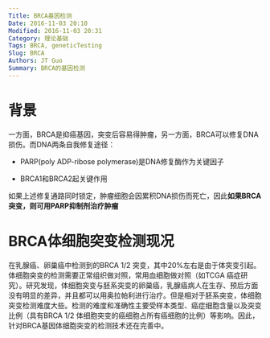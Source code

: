 ```yaml
---
Title: BRCA基因检测
Date: 2016-11-03 20:10
Modified: 2016-11-03 20:31
Category: 理论基础
Tags: BRCA, geneticTesting
Slug: BRCA
Authors: JT Guo
Summary: BRCA的基因检测
---
```


# 背景

一方面，BRCA是抑癌基因，突变后容易得肿瘤，另一方面，BRCA可以修复DNA损伤。而DNA两条自我修复途径：

+ PARP(poly ADP-ribose polymerase)是DNA修复酶作为关键因子

+ BRCA1和BRCA2起关键作用

如果上述修复通路同时锁定，肿瘤细胞会因累积DNA损伤而死亡，因此**如果BRCA突变，则可用PARP抑制剂治疗肿瘤**

# BRCA体细胞突变检测现况

在乳腺癌、卵巢癌中检测到的BRCA 1/2 突变，其中20%左右是由于体突变引起。体细胞突变的检测需要正常组织做对照，常用血细胞做对照（如TCGA
癌症研究）。研究发现，体细胞突变与胚系突变的卵巢癌，乳腺癌病人在生存、预后方面没有明显的差异，并且都可以用奥拉帕利进行治疗。但是相对于胚系突变，体细胞突变检测难度大些。检测的难度和准确性主要受样本类型、癌症细胞含量以及突变比例（具有BRCA
1/2 体细胞突变的癌细胞占所有癌细胞的比例）等影响。因此，针对BRCA基因体细胞突变的检测技术还在完善中。
